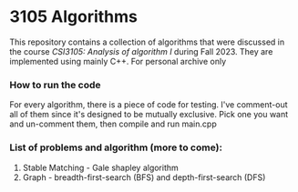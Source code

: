 # 3105 Algorithms
This repository contains a collection of algorithms that were discussed in the course *CSI3105: Analysis of algorithm I* during Fall 2023. They are implemented using mainly C++.
For personal archive only

### How to run the code
For every algorithm, there is a piece of code for testing. I've comment-out all of them since it's designed to be mutually exclusive. Pick one you want and un-comment them, then compile and run main.cpp

### List of problems and algorithm (more to come):
1. Stable Matching - Gale shapley algorithm
2. Graph - breadth-first-search (BFS) and depth-first-search (DFS)